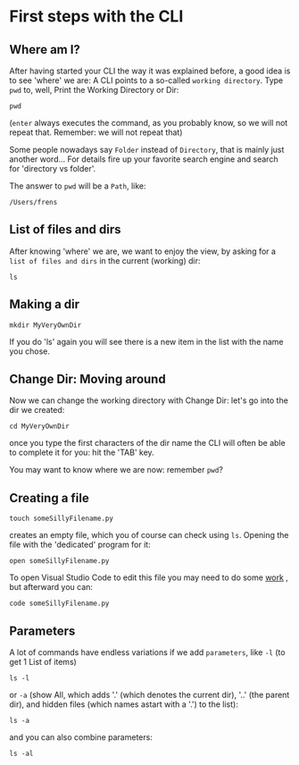 # First steps with the CLI

## Where am I? 

After having started your CLI the way it was explained before, a good idea is to see 'where' we are: A CLI points to a so-called `working directory`. Type `pwd` to, well, Print the Working Directory or Dir: 

```
pwd
```
(`enter` always executes the command, as you probably know, so we will not repeat that. Remember: we will not repeat that)

Some people nowadays say `Folder` instead of `Directory`, that is mainly just another word... For details fire up your favorite search engine and search for 'directory vs folder'. 

The answer to `pwd` will be a `Path`, like:

```
/Users/frens
```

## List of files and dirs

After knowing 'where' we are, we want to enjoy the view, by asking for a `list of files and dirs` in the current (working) dir: 

```
ls
``` 

## Making a dir  

```
mkdir MyVeryOwnDir
```

If you do 'ls' again you will see there is a new item in the list with the name you chose. 

## Change Dir: Moving around

Now we can change the working directory with Change Dir: let's go into the dir we created: 

```
cd MyVeryOwnDir 
```
once you type the first characters of the dir name the CLI will often be able to complete it for you: hit the 'TAB' key. 

You may want to know where we are now: remember `pwd`? 

## Creating a file 

```
touch someSillyFilename.py
```
creates an empty file, which you of course can check using `ls`. Opening the file with the 'dedicated' program for it: 

```
open someSillyFilename.py
``` 

To open Visual Studio Code to edit this file you may need to do some 
[work](https://techstacker.com/how-to-open-vscode-terminal-command-line/)
, but afterward you can:

```
code someSillyFilename.py
``` 


## Parameters

A lot of commands have endless variations if we add `parameters`, like `-l` (to get 1 List of items)

```
ls -l
```

or `-a` (show All, which adds '.' (which denotes the current dir), '..' (the parent dir), and hidden files (which names astart with a '.') to the list): 

```
ls -a
```

and you can also combine parameters: 

```
ls -al
``` 

